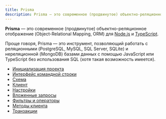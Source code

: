 ```yaml
---
title: Prisma
description: Prisma — это современное (продвинутое) объектно-реляционное отображение (Object-Relational Mapping, ORM) для Node.js и TypeScript
---
```


**Prisma** — это современное (продвинутое) объектно-реляционное отображение (Object-Relational Mapping, ORM) для [Node.js](https://nodejsdev.ru/) и [TypeScript](https://scriptdev.ru/).

Проще говоря, Prisma — это инструмент, позволяющий работать с реляционными (PostgreSQL, MySQL, SQL Server, SQLite) и нереляционной (MongoDB) базами данных с помощью JavaScript или TypeScript без использования SQL (хотя такая возможность имеется).

-   [Инициализация проекта](init.md)
-   [Интерфейс командной строки](cli.md)
-   [Схема](schema.md)
-   [Клиент](client.md)
-   [Настройки](setup.md)
-   [Вложенные запросы](nested.md)
-   [Фильтры и операторы](filter.md)
-   [Методы клиента](method.md)
-   [Транзакции](transactions.md)
